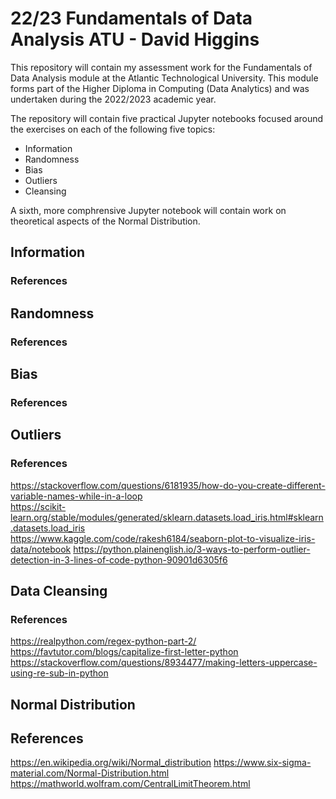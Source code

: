 # 22/23 Fundamentals of Data Analysis ATU - David Higgins

This repository will contain my assessment work for the Fundamentals of Data Analysis module at the Atlantic Technological University. This module forms part of the Higher Diploma in Computing (Data Analytics) and was undertaken during the 2022/2023 academic year.

The repository will contain five practical Jupyter notebooks focused around the exercises on each of the following five topics:

* Information
* Randomness
* Bias
* Outliers
* Cleansing

A sixth, more comphrensive Jupyter notebook will contain work on theoretical aspects of the Normal Distribution.

## Information

### References

## Randomness

### References

## Bias

### References

## Outliers

### References
https://stackoverflow.com/questions/6181935/how-do-you-create-different-variable-names-while-in-a-loop  
https://scikit-learn.org/stable/modules/generated/sklearn.datasets.load_iris.html#sklearn.datasets.load_iris  
https://www.kaggle.com/code/rakesh6184/seaborn-plot-to-visualize-iris-data/notebook
https://python.plainenglish.io/3-ways-to-perform-outlier-detection-in-3-lines-of-code-python-90901d6305f6

## Data Cleansing

### References
https://realpython.com/regex-python-part-2/
https://favtutor.com/blogs/capitalize-first-letter-python
https://stackoverflow.com/questions/8934477/making-letters-uppercase-using-re-sub-in-python

## Normal Distribution

## References
https://en.wikipedia.org/wiki/Normal_distribution 
https://www.six-sigma-material.com/Normal-Distribution.html 
https://mathworld.wolfram.com/CentralLimitTheorem.html